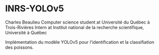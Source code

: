 # INRS-YOLOv5

Charles Beaulieu
Computer science student at Université du Québec à Trois-Rivières
Intern at Institut national de la recherche scientifique, Université à Québec

Implémentation du modèle YOLOv5 pour l'identification et la classifiation des poissons. 
